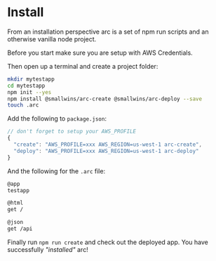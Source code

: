 # Install

From an installation perspective arc is a set of npm run scripts and an otherwise vanilla node project. 

Before you start make sure you are setup with AWS Credentials.

Then open up a terminal and create a project folder:

```bash
mkdir mytestapp
cd mytestapp
npm init --yes
npm install @smallwins/arc-create @smallwins/arc-deploy --save
touch .arc
```

Add the following to `package.json`:

```javascript
// don't forget to setup your AWS_PROFILE
{
  "create": "AWS_PROFILE=xxx AWS_REGION=us-west-1 arc-create",
  "deploy": "AWS_PROFILE=xxx AWS_REGION=us-west-1 arc-deploy"
}
```

And the following for the `.arc` file:

```bash
@app
testapp

@html
get /

@json
get /api
```

Finally run `npm run create` and check out the deployed app. You have successfully *"installed"* arc!
